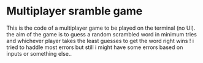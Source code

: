 # Multiplayer sramble game
This is the code of a multiplayer game to be played on the terminal (no UI). the aim of the game is to guess a random scrambled word in minimum tries and whichever player takes the least guesses to get the word right wins ! i tried to haddle most errors but still i might have some errors based on inputs or something else..
